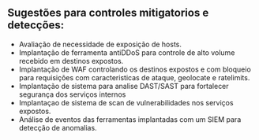 ## Sugestões para controles mitigatorios e detecções:
- Avaliação de necessidade de exposição de hosts.
- Implantação de ferramenta antiDDoS para controle de alto volume recebido em destinos expostos.
- Implantação de WAF controlando os destinos expostos e com bloqueio para requisições com caracteristicas de ataque, geolocate e ratelimits.
- Implantação de sistema para analise DAST/SAST para fortalecer segurança dos serviços internos
- Implantaçao de sistema de scan de vulnerabilidades nos serviços expostos.
- Análise de eventos das ferramentas implantadas com um SIEM para detecção de anomalias.

